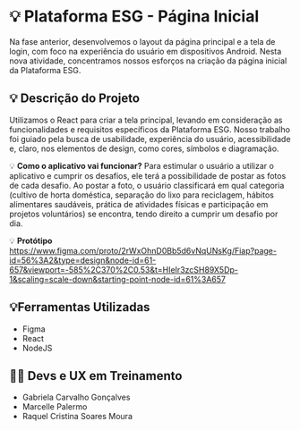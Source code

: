 # 💡 Plataforma ESG - Página Inicial

Na fase anterior, desenvolvemos o layout da página principal e a tela de login, com foco na experiência do usuário em dispositivos Android. Nesta nova atividade, concentramos nossos esforços na criação da página inicial da Plataforma ESG.

## 💡 Descrição do Projeto

Utilizamos o React para criar a tela principal, levando em consideração as funcionalidades e requisitos específicos da Plataforma ESG. Nosso trabalho foi guiado pela busca de usabilidade, experiência do usuário, acessibilidade e, claro, nos elementos de design, como cores, símbolos e diagramação.



💡 **Como o aplicativo vai funcionar?**
Para estimular o usuário a utilizar o aplicativo e cumprir os desafios, ele terá a possibilidade de postar as fotos de cada desafio. Ao postar a foto, o usuário classificará em qual categoria (cultivo de horta doméstica, separação do lixo para reciclagem, hábitos alimentares saudáveis, prática de atividades físicas e participação em projetos voluntários) se encontra, tendo direito a cumprir um desafio por dia.


💡 **Protótipo**
https://www.figma.com/proto/2rWxOhnD0Bb5d6vNqUNsKg/Fiap?page-id=56%3A2&type=design&node-id=61-657&viewport=-585%2C370%2C0.53&t=HIeIr3zcSH89X5Dp-1&scaling=scale-down&starting-point-node-id=61%3A657




## 💡Ferramentas Utilizadas

- Figma
- React
- NodeJS


## 👩‍💻 **Devs e UX em Treinamento**


- Gabriela Carvalho Gonçalves
- Marcelle Palermo
- Raquel Cristina Soares Moura
